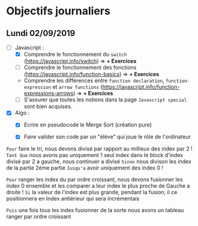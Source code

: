 # Objectifs journaliers

## Lundi 02/09/2019


* [ ] Javascript :
  * [x] Comprendre le fonctionnement du `switch` (https://javascript.info/switch) => **+ Exercices**
  * [ ] Comprendre le fonctionnement des fonctions (https://javascript.info/function-basics) => **+ Exercices**
  * Comprendre les différences entre `function declaration`, `function-expression` et `arrow functions` (https://javascript.info/function-expressions-arrows) => **+ Exercices**
  * [ ] S'assurer que toutes les notions dans la page `Javascript special` sont bien acquises.

* [x] Algo : 
  * [x] Ecrire en pseudocode le Merge Sort (création pure)
  * [x] Faire valider son code par un "élève" qui joue le rôle de l'ordinateur


`Pour` faire le tri, nous devons divisé par rapport au millieux des index par 2 !
     `Tant Que` nous avons pas uniquement 1 seul index dans le block d'index divisé par 2 a gauche, nous continuer a divisé
     `Sinon` nous divison les index de la partie 2éme partie 
`Jusqu'a` avoir uniquement des index 0 !

`Pour` ranger les index du par ordre croissant, nous devons fusionner les index 0 ensemble et les comparer a leur index le plus proche de Gauche a droite !
     `Si` la valeur de l'index est plus grande, pendant la fusion; il ce positionnera en Index antiérieur qui sera incrémentais 

`Puis` une fois tous les index fusionner de la sorte nous avons un tableau ranger par ordre croissant